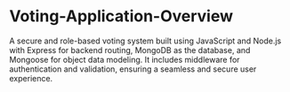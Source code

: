 # Voting-Application-Overview
A secure and role-based voting system built using JavaScript and Node.js with Express for backend routing, MongoDB as the database, and Mongoose for object data modeling. It includes middleware for authentication and validation, ensuring a seamless and secure user experience.
